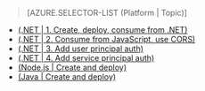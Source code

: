 > [AZURE.SELECTOR-LIST (Platform | Topic)]
- [(.NET | 1. Create, deploy, consume from .NET)](app-service-api-dotnet-get-started.md)
- [(.NET | 2. Consume from JavaScript, use CORS)](app-service-api-cors-consume-javascript.md)
- [(.NET | 3. Add user principal auth)](app-service-api-dotnet-user-principal-auth.md)
- [(.NET | 4. Add service principal auth)](app-service-api-dotnet-service-principal-auth.md)
- [(Node.js | Create and deploy)](app-service-api-nodejs-api-app.md)
- [(Java | Create and deploy)](app-service-api-java-api-app.md)

<!---HONumber=Nov15_HO4-->